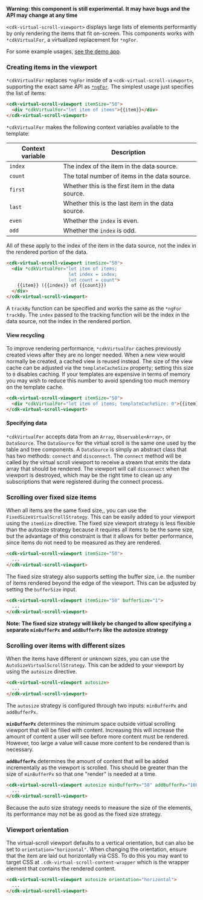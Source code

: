 **Warning: this component is still experimental. It may have bugs and the API may change at any
time**

`<cdk-virtual-scroll-viewport>` displays large lists of elements performantly by only
rendering the items that fit on-screen. This components works with `*cdkVirtualFor`,
a virtualized replacement for `*ngFor`.

<!-- TODO(mmalerba): Add embedded examples once this is available in @angular/cdk -->
For some example usages, 
[see the demo app](https://github.com/angular/material2/tree/master/src/demo-app/virtual-scroll).

### Creating items in the viewport
`*cdkVirtualFor` replaces `*ngFor` inside of a `<cdk-virtual-scroll-viewport>`, supporting the exact
same API as [`*ngFor`](https://angular.io/api/common/NgForOf).
The simplest usage just specifies the list of items:

```html
<cdk-virtual-scroll-viewport itemSize="50">
  <div *cdkVirtualFor="let item of items">{{item}}</div>
</cdk-virtual-scroll-viewport>
```

`*cdkVirtualFor` makes the following context variables available to the template:

| Context variable | Description                                        |
|------------------|----------------------------------------------------|
| `index`          | The index of the item in the data source.          |
| `count`          | The total number of items in the data source.      |
| `first`          | Whether this is the first item in the data source. |
| `last`           | Whether this is the last item in the data source.  |
| `even`           | Whether the `index` is even.                       |
| `odd`            | Whether the `index` is odd.                        |

All of these apply to the index of the item in the data source, not the index in the rendered
portion of the data.

```html
<cdk-virtual-scroll-viewport itemSize="50">
  <div *cdkVirtualFor="let item of items;
                       let index = index;
                       let count = count">
    {{item}} ({{index}} of {{count}})
  </div>
</cdk-virtual-scroll-viewport>
```

A `trackBy` function can be specified and works the same as the `*ngFor` `trackBy`. The `index`
passed to the tracking function will be the index in the data source, not the index in the rendered
portion.

#### View recycling
To improve rendering performance, `*cdkVirtualFor` caches previously created views after
they are no longer needed. When a new view would normally be created, a cached view
is reused instead. The size of the view cache can be adjusted via the `templateCacheSize`
property; setting this size to `0` disables caching. If your templates are expensive in terms of
memory you may wish to reduce this number to avoid spending too much memory on the template cache.

```html
<cdk-virtual-scroll-viewport itemSize="50">
  <div *cdkVirtualFor="let item of items; templateCacheSize: 0">{{item}}</div>
</cdk-virtual-scroll-viewport>
```

#### Specifying data
`*cdkVirtualFor` accepts data from an `Array`, `Observable<Array>`, or `DataSource`. The
`DataSource` for the virtual scroll is the same one used by the table and tree components. A
`DataSource` is simply an abstract class that has two methods: `connect` and `disconnect`. The
`connect` method will be called by the virtual scroll viewport to receive a stream that emits the
data array that should be rendered. The viewport will call `disconnect` when the viewport is
destroyed, which may be the right time to clean up any subscriptions that were registered during the
connect process.

### Scrolling over fixed size items
When all items are the same fixed size,, you can use the `FixedSizeVirtualScrollStrategy`. This can
be easily added to your viewport using the `itemSize` directive. The fixed size viewport strategy is
less flexible than the autosize strategy because it requires all items to be the same size, but the
advantage of this constraint is that it allows for better performance, since items do not need to be
measured as they are rendered. 

```html
<cdk-virtual-scroll-viewport itemSize="50">
  ...
</cdk-virtual-scroll-viewport>
```

The fixed size strategy also supports setting the buffer size, i.e. the number of items rendered
beyond the edge of the viewport. This can be adjusted by setting the `bufferSize` input.

```html
<cdk-virtual-scroll-viewport itemSize="50" bufferSize="1">
  ...
</cdk-virtual-scroll-viewport>
```

**Note: The fixed size strategy will likely be changed to allow specifying a separate
`minBufferPx` and `addBufferPx` like the autosize strategy**

### Scrolling over items with different sizes
When the items have different or unknown sizes, you can use the `AutoSizeVirtualScrollStrategy`.
This can be added to your viewport by using the `autosize` directive.

```html
<cdk-virtual-scroll-viewport autosize>
  ...
</cdk-virtual-scroll-viewport>
```

The `autosize` strategy is configured through two inputs: `minBufferPx` and `addBufferPx`.

**`minBufferPx`** determines the minimum space outside virtual scrolling viewport that will be
filled with content. Increasing this will increase the amount of content a user will see before more
content must be rendered. However, too large a value will cause more content to be rendered than is
necessary.

**`addBufferPx`** determines the amount of content that will be added incrementally as the viewport
is scrolled. This should be greater than the size of `minBufferPx` so that one "render" is needed at
a time.

```html
<cdk-virtual-scroll-viewport autosize minBufferPx="50" addBufferPx="100">
  ...
</cdk-virtual-scroll-viewport>
```

Because the auto size strategy needs to measure the size of the elements, its performance may not
be as good as the fixed size strategy. 

### Viewport orientation
The virtual-scroll viewport defaults to a vertical orientation, but can also be set to
`orientation="horizontal"`. When changing the orientation, ensure that the item are laid
out horizontally via CSS. To do this you may want to target CSS at
`.cdk-virtual-scroll-content-wrapper` which is the wrapper element that contains the rendered
content.

```html
<cdk-virtual-scroll-viewport autosize orientation="horizontal">
  ...
</cdk-virtual-scroll-viewport>
```
